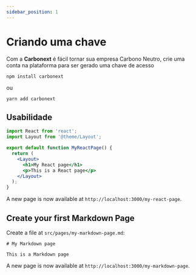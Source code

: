 ```yaml
---
sidebar_position: 1
---
```


# Criando uma chave

Com a **Carbonext** é fácil tornar sua empresa Carbono Neutro, crie uma conta na plataforma para ser gerado uma chave de acesso

```mdx title="npm"
npm install carbonext
```
ou


```mdx title="yarn"
yarn add carbonext
```

## Usabilidade

```jsx title="src/pages/my-react-page.js"
import React from 'react';
import Layout from '@theme/Layout';

export default function MyReactPage() {
  return (
    <Layout>
      <h1>My React page</h1>
      <p>This is a React page</p>
    </Layout>
  );
}
```

A new page is now available at `http://localhost:3000/my-react-page`.

## Create your first Markdown Page

Create a file at `src/pages/my-markdown-page.md`:

```mdx title="src/pages/my-markdown-page.md"
# My Markdown page

This is a Markdown page
```

A new page is now available at `http://localhost:3000/my-markdown-page`.
